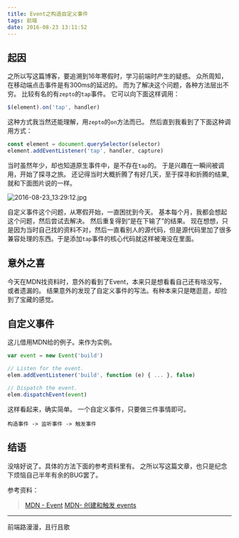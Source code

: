 ```yaml
---
title: Event之构造自定义事件
tags: 前端
date: 2016-08-23 13:11:52
---
```

## 起因
之所以写这篇博客，要追溯到16年寒假时，学习前端时产生的疑惑。
众所周知，在移动端点击事件是有300ms的延迟的。
而为了解决这个问题，各种方法层出不穷。
比较有名的有`zepto`的`tap`事件。
它可以向下面这样调用：

```javascript
$(element).on('tap', handler)
```

这种方式我当然还能理解，用`zepto`的`on`方法而已。
然后直到我看到了下面这种调用方式：

```javascript
const element = document.querySelector(selector)
element.addEventListener('tap', handler, capture)
```

当时虽然年少，却也知道原生事件中，是不存在`tap`的。
于是兴趣在一瞬间被调用，开始了探寻之旅。
还记得当时大概折腾了有好几天，至于探寻和折腾的结果,就和下面图片说的一样。

![2016-08-23_13:29:12.jpg](https://cdn.lxxyx.cn/2018-03-26-085414.jpg)

自定义事件这个问题，从寒假开始，一直困扰到今天。
基本每个月，我都会想起这个问题，然后尝试去解决。
然后重复得到“是在下输了”的结果。
现在想想，只是因为当时自己找的资料不对，然后一直看别人的源代码，但是源代码里加了很多兼容处理的东西。于是添加`tap`事件的核心代码就这样被淹没在里面。

## 意外之喜
今天在MDN找资料时，意外的看到了Event，本来只是想看看自己还有啥没写，或者遗漏的。
结果意外的发现了自定义事件的写法。有种本来只是瞎逛逛，却捡到了宝藏的感觉。

## 自定义事件

这儿借用MDN给的例子。来作为实例。

```javascript
var event = new Event('build')

// Listen for the event.
elem.addEventListener('build', function (e) { ... }, false)

// Dispatch the event.
elem.dispatchEvent(event)
```

这样看起来，确实简单。
一个自定义事件，只要做三件事情即可。

    构造事件 -> 监听事件 -> 触发事件

## 结语
没啥好说了。具体的方法下面的参考资料里有。
之所以写这篇文章，也只是纪念下烦恼自己半年有余的BUG罢了。

参考资料：
> [MDN - Event](https://developer.mozilla.org/zh-CN/docs/Web/API/Event/Event)
> [MDN- 创建和触发 events](https://developer.mozilla.org/zh-CN/docs/Web/Guide/Events/Creating_and_triggering_events)
---
前端路漫漫，且行且歌